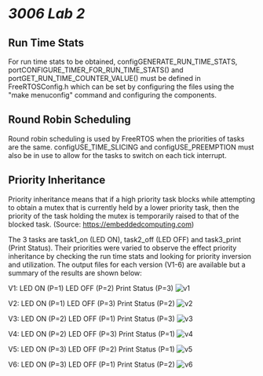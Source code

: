 # _3006 Lab 2_

## Run Time Stats

For run time stats to be obtained, configGENERATE_RUN_TIME_STATS, portCONFIGURE_TIMER_FOR_RUN_TIME_STATS() and portGET_RUN_TIME_COUNTER_VALUE() must be defined in FreeRTOSConfig.h which can be set by configuring the files using the "make menuconfig" command and configuring the components.

## Round Robin Scheduling

Round robin scheduling is used by FreeRTOS when the priorities of tasks are the same. configUSE_TIME_SLICING and configUSE_PREEMPTION must also be in use to allow for the tasks to switch on each tick interrupt.

## Priority Inheritance 

Priority inheritance means that if a high priority task blocks while attempting to obtain a mutex that is currently held by a lower priority task, then the priority of the task holding the mutex is temporarily raised to that of the blocked task. (Source: https://embeddedcomputing.com)

The 3 tasks are task1_on (LED ON), task2_off (LED OFF) and task3_print (Print Status). Their priorities were varied to observe the effect priority inheritance by checking the run time stats and looking for priority inversion and utilization. The output files for each version (V1-6) are available but a summary of the results are shown below:

V1: LED ON (P=1) LED OFF (P=2) Print Status (P=3)
![v1](https://user-images.githubusercontent.com/113147843/201496965-bafe8580-bf8f-4350-a18c-7d5d75e2f7c4.JPG)

V2: LED ON (P=1) LED OFF (P=3) Print Status (P=2)
![v2](https://user-images.githubusercontent.com/113147843/201497045-99a998f5-6c90-490b-b185-3b71f14e37a6.JPG)

V3: LED ON (P=2) LED OFF (P=1) Print Status (P=3)
![v3](https://user-images.githubusercontent.com/113147843/201497049-5bb53fa1-577f-4412-b88b-9bffd710ed58.JPG)

V4: LED ON (P=2) LED OFF (P=3) Print Status (P=1)
![v4](https://user-images.githubusercontent.com/113147843/201497054-99ff3057-969e-48b5-8c17-96c715c61c17.JPG)

V5: LED ON (P=3) LED OFF (P=2) Print Status (P=1)
![v5](https://user-images.githubusercontent.com/113147843/201497062-7b002d8b-4182-42ee-b1c5-dc1a5c937f14.JPG)

V6: LED ON (P=3) LED OFF (P=1) Print Status (P=2)
![v6](https://user-images.githubusercontent.com/113147843/201497064-6abd31d3-32e7-4530-a045-15229da404ed.JPG)

